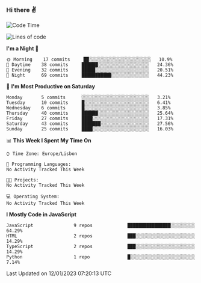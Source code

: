 ### Hi there :v:

<!--
**eusebioaddsilva/eusebioaddsilva** is a ✨ _special_ ✨ repository because its `README.md` (this file) appears on your GitHub profile.

<!--START_SECTION:waka-->
![Code Time](http://img.shields.io/badge/Code%20Time-35%20hrs%2012%20mins-blue)

![Lines of code](https://img.shields.io/badge/From%20Hello%20World%20I%27ve%20Written-653%20Thousand%20lines%20of%20code-blue)

**I'm a Night 🦉** 

```text
🌞 Morning    17 commits     ██░░░░░░░░░░░░░░░░░░░░░░░   10.9% 
🌆 Daytime    38 commits     ██████░░░░░░░░░░░░░░░░░░░   24.36% 
🌃 Evening    32 commits     █████░░░░░░░░░░░░░░░░░░░░   20.51% 
🌙 Night      69 commits     ███████████░░░░░░░░░░░░░░   44.23%

```
📅 **I'm Most Productive on Saturday** 

```text
Monday       5 commits      ░░░░░░░░░░░░░░░░░░░░░░░░░   3.21% 
Tuesday      10 commits     █░░░░░░░░░░░░░░░░░░░░░░░░   6.41% 
Wednesday    6 commits      █░░░░░░░░░░░░░░░░░░░░░░░░   3.85% 
Thursday     40 commits     ██████░░░░░░░░░░░░░░░░░░░   25.64% 
Friday       27 commits     ████░░░░░░░░░░░░░░░░░░░░░   17.31% 
Saturday     43 commits     ███████░░░░░░░░░░░░░░░░░░   27.56% 
Sunday       25 commits     ████░░░░░░░░░░░░░░░░░░░░░   16.03%

```


📊 **This Week I Spent My Time On** 

```text
⌚︎ Time Zone: Europe/Lisbon

💬 Programming Languages: 
No Activity Tracked This Week

🐱‍💻 Projects: 
No Activity Tracked This Week

💻 Operating System: 
No Activity Tracked This Week

```

**I Mostly Code in JavaScript** 

```text
JavaScript               9 repos             ████████████████░░░░░░░░░   64.29% 
HTML                     2 repos             ███░░░░░░░░░░░░░░░░░░░░░░   14.29% 
TypeScript               2 repos             ███░░░░░░░░░░░░░░░░░░░░░░   14.29% 
Python                   1 repo              █░░░░░░░░░░░░░░░░░░░░░░░░   7.14%

```



 Last Updated on 12/01/2023 07:20:13 UTC
<!--END_SECTION:waka-->

